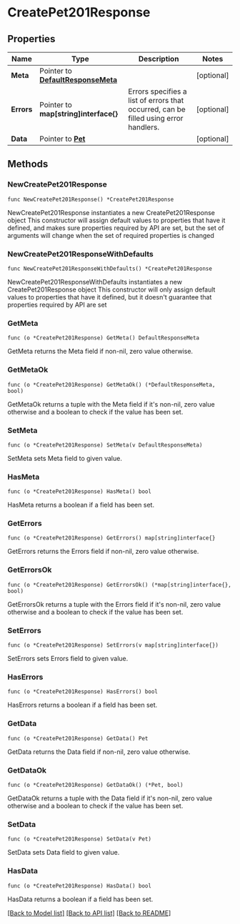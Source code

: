 # CreatePet201Response

## Properties

Name | Type | Description | Notes
------------ | ------------- | ------------- | -------------
**Meta** | Pointer to [**DefaultResponseMeta**](DefaultResponseMeta.md) |  | [optional] 
**Errors** | Pointer to **map[string]interface{}** | Errors specifies a list of errors that occurred, can be filled using error handlers. | [optional] 
**Data** | Pointer to [**Pet**](Pet.md) |  | [optional] 

## Methods

### NewCreatePet201Response

`func NewCreatePet201Response() *CreatePet201Response`

NewCreatePet201Response instantiates a new CreatePet201Response object
This constructor will assign default values to properties that have it defined,
and makes sure properties required by API are set, but the set of arguments
will change when the set of required properties is changed

### NewCreatePet201ResponseWithDefaults

`func NewCreatePet201ResponseWithDefaults() *CreatePet201Response`

NewCreatePet201ResponseWithDefaults instantiates a new CreatePet201Response object
This constructor will only assign default values to properties that have it defined,
but it doesn't guarantee that properties required by API are set

### GetMeta

`func (o *CreatePet201Response) GetMeta() DefaultResponseMeta`

GetMeta returns the Meta field if non-nil, zero value otherwise.

### GetMetaOk

`func (o *CreatePet201Response) GetMetaOk() (*DefaultResponseMeta, bool)`

GetMetaOk returns a tuple with the Meta field if it's non-nil, zero value otherwise
and a boolean to check if the value has been set.

### SetMeta

`func (o *CreatePet201Response) SetMeta(v DefaultResponseMeta)`

SetMeta sets Meta field to given value.

### HasMeta

`func (o *CreatePet201Response) HasMeta() bool`

HasMeta returns a boolean if a field has been set.

### GetErrors

`func (o *CreatePet201Response) GetErrors() map[string]interface{}`

GetErrors returns the Errors field if non-nil, zero value otherwise.

### GetErrorsOk

`func (o *CreatePet201Response) GetErrorsOk() (*map[string]interface{}, bool)`

GetErrorsOk returns a tuple with the Errors field if it's non-nil, zero value otherwise
and a boolean to check if the value has been set.

### SetErrors

`func (o *CreatePet201Response) SetErrors(v map[string]interface{})`

SetErrors sets Errors field to given value.

### HasErrors

`func (o *CreatePet201Response) HasErrors() bool`

HasErrors returns a boolean if a field has been set.

### GetData

`func (o *CreatePet201Response) GetData() Pet`

GetData returns the Data field if non-nil, zero value otherwise.

### GetDataOk

`func (o *CreatePet201Response) GetDataOk() (*Pet, bool)`

GetDataOk returns a tuple with the Data field if it's non-nil, zero value otherwise
and a boolean to check if the value has been set.

### SetData

`func (o *CreatePet201Response) SetData(v Pet)`

SetData sets Data field to given value.

### HasData

`func (o *CreatePet201Response) HasData() bool`

HasData returns a boolean if a field has been set.


[[Back to Model list]](../README.md#documentation-for-models) [[Back to API list]](../README.md#documentation-for-api-endpoints) [[Back to README]](../README.md)


